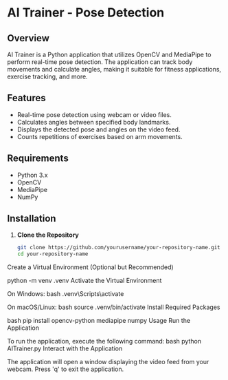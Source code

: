 # AI Trainer - Pose Detection

## Overview
AI Trainer is a Python application that utilizes OpenCV and MediaPipe to perform real-time pose detection. The application can track body movements and calculate angles, making it suitable for fitness applications, exercise tracking, and more.

## Features
- Real-time pose detection using webcam or video files.
- Calculates angles between specified body landmarks.
- Displays the detected pose and angles on the video feed.
- Counts repetitions of exercises based on arm movements.

## Requirements
- Python 3.x
- OpenCV
- MediaPipe
- NumPy

## Installation

1. **Clone the Repository**
   ```bash
   git clone https://github.com/yourusername/your-repository-name.git
   cd your-repository-name
Create a Virtual Environment (Optional but Recommended)

python -m venv .venv
Activate the Virtual Environment

On Windows:
bash
.venv\Scripts\activate

On macOS/Linux:
bash
source .venv/bin/activate
Install Required Packages

bash
pip install opencv-python mediapipe numpy
Usage
Run the Application

To run the application, execute the following command:
bash
python AITrainer.py
Interact with the Application

The application will open a window displaying the video feed from your webcam.
Press 'q' to exit the application.
